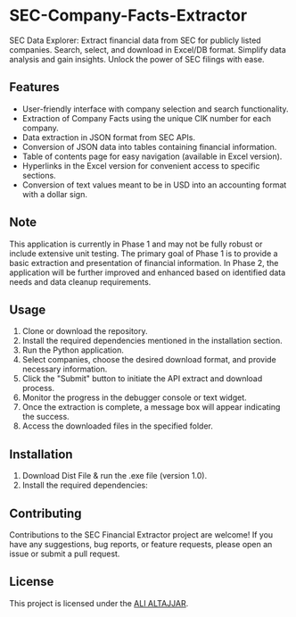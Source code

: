# SEC-Company-Facts-Extractor
SEC Data Explorer: Extract financial data from SEC for publicly listed companies. Search, select, and download in Excel/DB format. Simplify data analysis and gain insights. Unlock the power of SEC filings with ease.

## Features

- User-friendly interface with company selection and search functionality.
- Extraction of Company Facts using the unique CIK number for each company.
- Data extraction in JSON format from SEC APIs.
- Conversion of JSON data into tables containing financial information.
- Table of contents page for easy navigation (available in Excel version).
- Hyperlinks in the Excel version for convenient access to specific sections.
- Conversion of text values meant to be in USD into an accounting format with a dollar sign.

## Note

This application is currently in Phase 1 and may not be fully robust or include extensive unit testing. The primary goal of Phase 1 is to provide a basic extraction and presentation of financial information. In Phase 2, the application will be further improved and enhanced based on identified data needs and data cleanup requirements.

## Usage

1. Clone or download the repository.
2. Install the required dependencies mentioned in the installation section.
3. Run the Python application.
4. Select companies, choose the desired download format, and provide necessary information.
5. Click the "Submit" button to initiate the API extract and download process.
6. Monitor the progress in the debugger console or text widget.
7. Once the extraction is complete, a message box will appear indicating the success.
8. Access the downloaded files in the specified folder.

## Installation

1. Download Dist File & run the .exe file (version 1.0).
2. Install the required dependencies:

## Contributing

Contributions to the SEC Financial Extractor project are welcome! If you have any suggestions, bug reports, or feature requests, please open an issue or submit a pull request.

## License

This project is licensed under the [ALI ALTAJJAR](LICENSE).

